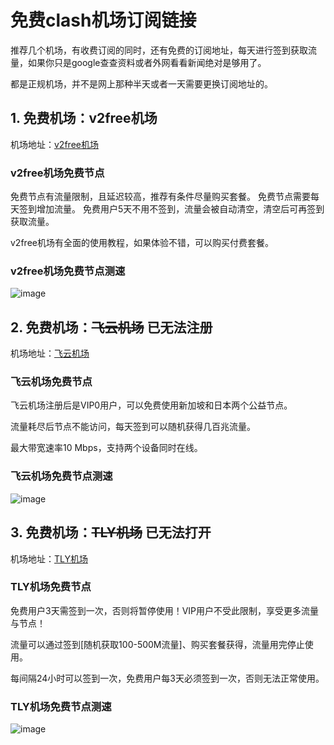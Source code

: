 
# 免费clash机场订阅链接

推荐几个机场，有收费订阅的同时，还有免费的订阅地址，每天进行签到获取流量，如果你只是google查查资料或者外网看看新闻绝对是够用了。

都是正规机场，并不是网上那种半天或者一天需要更换订阅地址的。

## 1. 免费机场：v2free机场

机场地址：[v2free机场](https://w1.v2free.cc/auth/register?code=GtsJ)

### v2free机场免费节点

免费节点有流量限制，且延迟较高，推荐有条件尽量购买套餐。 免费节点需要每天签到增加流量。 免费用户5天不用不签到，流量会被自动清空，清空后可再签到获取流量。

v2free机场有全面的使用教程，如果体验不错，可以购买付费套餐。

### v2free机场免费节点测速

![image](https://clever99.com/wp-content/uploads/2023/06/v2free.png)

## 2. 免费机场：~~飞云机场~~ 已无法注册

机场地址：[飞云机场]()

### 飞云机场免费节点

飞云机场注册后是VIP0用户，可以免费使用新加坡和日本两个公益节点。

流量耗尽后节点不能访问，每天签到可以随机获得几百兆流量。

最大带宽速率10 Mbps，支持两个设备同时在线。

### 飞云机场免费节点测速

![image](https://clever99.com/wp-content/uploads/2023/07/%E9%A3%9E%E4%BA%91.jpg)

## 3. 免费机场：~~TLY机场~~ 已无法打开

机场地址：[TLY机场]()

### TLY机场免费节点

免费用户3天需签到一次，否则将暂停使用！VIP用户不受此限制，享受更多流量与节点！

流量可以通过签到[随机获取100-500M流量]、购买套餐获得，流量用完停止使用。

每间隔24小时可以签到一次，免费用户每3天必须签到一次，否则无法正常使用。

### TLY机场免费节点测速

![image](https://clever99.com/wp-content/uploads/2023/06/TLY%E6%9C%BA%E5%9C%BA.png)
